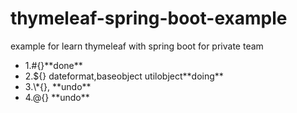 # thymeleaf-spring-boot-example
example for learn thymeleaf with spring boot for private team

<ul>
<li>1.#{}**done**</li>
<li>2.${}  dateformat,baseobject utilobject**doing**</li>
<li>3.\*{}, **undo**</li>
<li>4.@{} **undo**</li>
<ul>
